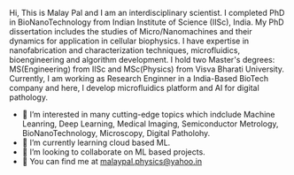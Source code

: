 Hi, This is Malay Pal and I am an interdisciplinary scientist.
I completed PhD in BioNanoTechnology from Indian Institute of Science (IISc), India. My PhD dissertation includes the studies of Micro/Nanomachines and their dynamics for application in cellular biophysics. I have expertise in nanofabrication and characterization techniques, microfluidics, bioengineering and algorithm development. I hold two Master's degrees: MS(Engineering) from IISc and MSc(Physics) from Visva Bharati University. Currently, I am working as Research Enginner in a India-Based BioTech company and here,  I develop microfluidics platform and AI for digital pathology. 

- 👀 I’m interested in many cutting-edge topics which indclude Machine Leanring, Deep Learning, Medical Imaging, Semiconductor Metrology, BioNanoTechnology, Microscopy, Digital Patholohy. 
- 👀 I’m currently learning cloud based ML. 
- 👀 I’m looking to collaborate on ML based projects. 
- 👀 You can find me at malaypal.physics@yahoo.in

<!---
malay-pal/malay-pal is a ✨ special ✨ repository because its `README.md` (this file) appears on your GitHub profile.
You can click the Preview link to take a look at your changes.
--->

